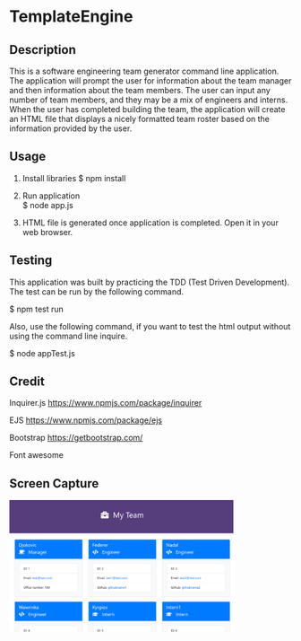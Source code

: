 # TemplateEngine

## Description 
This is a software engineering team generator command line application. The application will prompt the user for information about the team manager and then information about the team members. The user can input any number of team members, and they may be a mix of engineers and interns. When the user has completed building the team, the application will create an HTML file that displays a nicely formatted team roster based on the information provided by the user. 

## Usage

1. Install libraries 
$ npm install 

2. Run application  
$ node app.js 

3. HTML file is generated once application is completed. 
Open it in your web browser.

## Testing 

This application was built by practicing the TDD (Test Driven Development). 
The test can be run by the following command. 

$ npm test run

Also, use the following command, if you want to test the html output without using the command line inquire.

$ node appTest.js


## Credit 
Inquirer.js https://www.npmjs.com/package/inquirer

EJS https://www.npmjs.com/package/ejs

Bootstrap https://getbootstrap.com/

Font awesome 

## Screen Capture

<img src="screencapture.png" width="400px">